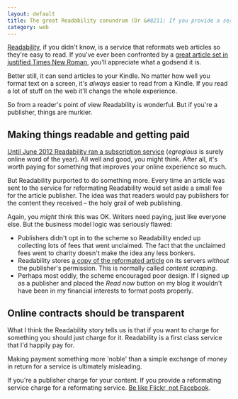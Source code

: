 ```yaml
---
layout: default
title: The great Readability conundrum (Or &#8211; If you provide a service, charge for it)
category: web
---
```


[Readability](http://www.readability.com/), if you didn't know, is a service that reformats web articles so they're easy to read. If you've ever been confronted by a [great article set in justified Times New Roman](http://www.lacan.com/zizek-empire.htm), you'll appreciate what a godsend it is.

Better still, it can send articles to your Kindle. No matter how well you format text on a screen, it's _always_ easier to read from a Kindle. If you read a lot of stuff on the web it'll change the whole experience.

So from a reader's point of view Readability is wonderful. But if you're a publisher, things are murkier.

## Making things readable and getting paid


[Until June 2012 Readability ran a subscription service](http://blog.readability.com/2012/06/announcement/) (_egregious_ is surely online word of the year). All well and good, you might think. After all, it's worth paying for something that improves your online experience so much.

But Readability purported to do something more. Every time an article was sent to the service for reformating Readability would set aside a small fee for the article publisher. The idea was that readers would pay publishers for the content they received – the holy grail of web publishing.

Again, you _might_ think this was OK. Writers need paying, just like everyone else. But the business model logic was seriously flawed:

- Publishers didn't opt in to the scheme so Readability ended up collecting lots of fees that went unclaimed. The fact that the unclaimed fees went to charity doesn't make the idea any less bonkers.
- Readability stores [a copy of the reformated article](http://www.readability.com/articles/s9by1wum) on its servers _without_ the publisher's permission. This is normally called _content scraping_.
- Perhaps most oddly, the scheme encouraged poor design. If I signed up as a publisher and placed the _Read now_ button on my blog it wouldn't have been in my financial interests to format posts properly.

## Online contracts should be transparent

What I think the Readability story tells us is that if you want to charge for something you should just charge for it. Readability is a first class service that I'd happily pay for.

Making payment something more 'noble' than a simple exchange of money in return for a service is ultimately misleading.

If you're a publisher charge for your content. If you provide a reformating service charge for a reformating service. [Be like Flickr, not Facebook](http://leonpaternoster.com/2012/07/coughing-up-online/).
